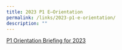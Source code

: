 ```yaml
---
title: 2023 P1 E—Orientation
permalink: /links/2023-p1-e-orientation/
description: ""
---
```

[P1 Orientation Briefing for 2023](/files/2022-P1-Orientation-Briefing.pdf)